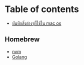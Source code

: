 # Table of contents

* [บันทึกสิ่งต่างๆที่ใช้ใน mac os](README.md)

## Homebrew

* [nvm](homebrew/nvm.md)
* [Golang](homebrew/golang.md)

